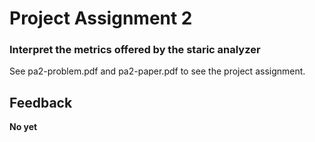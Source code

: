# Project Assignment 2
### Interpret the metrics offered by the staric analyzer

See pa2-problem.pdf and pa2-paper.pdf to see the project assignment.
 
## Feedback
**No yet**
